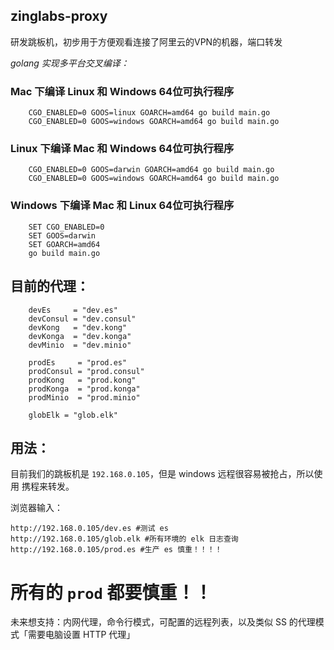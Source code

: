 ## zinglabs-proxy

 研发跳板机，初步用于方便观看连接了阿里云的VPN的机器，端口转发
 
*golang 实现多平台交叉编译：*

### Mac 下编译 Linux 和 Windows 64位可执行程序

```shell
    CGO_ENABLED=0 GOOS=linux GOARCH=amd64 go build main.go
    CGO_ENABLED=0 GOOS=windows GOARCH=amd64 go build main.go
```
  
### Linux 下编译 Mac 和 Windows 64位可执行程序

```shell
    CGO_ENABLED=0 GOOS=darwin GOARCH=amd64 go build main.go
    CGO_ENABLED=0 GOOS=windows GOARCH=amd64 go build main.go
```

### Windows 下编译 Mac 和 Linux 64位可执行程序

```shell
    SET CGO_ENABLED=0
    SET GOOS=darwin
    SET GOARCH=amd64
    go build main.go
```

## 目前的代理：

```
    devEs     = "dev.es"
	devConsul = "dev.consul"
	devKong   = "dev.kong"
	devKonga  = "dev.konga"
	devMinio  = "dev.minio"

	prodEs     = "prod.es"
	prodConsul = "prod.consul"
	prodKong   = "prod.kong"
	prodKonga  = "prod.konga"
	prodMinio  = "prod.minio"

	globElk = "glob.elk"
```

## 用法：

 目前我们的跳板机是 `192.168.0.105`，但是 windows 远程很容易被抢占，所以使用 携程来转发。
 
 浏览器输入：
 
 ```shell
 http://192.168.0.105/dev.es #测试 es
 http://192.168.0.105/glob.elk #所有环境的 elk 日志查询
 http://192.168.0.105/prod.es #生产 es 慎重！！！！
 ```
 
# 所有的 `prod` 都要慎重！！

未来想支持：内网代理，命令行模式，可配置的远程列表，以及类似 SS 的代理模式「需要电脑设置 HTTP 代理」